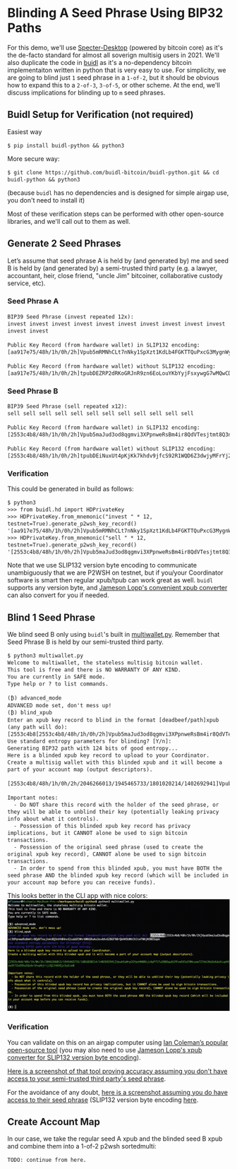 # Blinding A Seed Phrase Using BIP32 Paths

For this demo, we'll use [Specter-Desktop](https://github.com/cryptoadvance/specter-desktop/) (powered by bitcoin core) as it's the de-facto standard for almost all soverign multisig users in 2021.
We'll also duplicate the code in [buidl](https://github.com/buidl-bitcoin/buidl-python) as it's a no-dependency bitcoin implementaiton written in python that is very easy to use.
For simplicity, we are going to blind just `1` seed phrase in a `1-of-2`, but it should be obvious how to expand this to a `2-of-3`, `3-of-5`, or other scheme.
At the end, we'll discuss implications for blinding up to `m` seed phrases.

## Buidl Setup for Verification (not required)
Easiest way
```
$ pip install buidl-python && python3
```

More secure way:
```
$ git clone https://github.com/buidl-bitcoin/buidl-python.git && cd buidl-python && python3
```
(because `buidl` has no dependencies and is designed for simple airgap use, you don't need to install it)

Most of these verification steps can be performed with other open-source libraries, and we'll call out to them as well.

## Generate 2 Seed Phrases
Let’s assume that seed phrase A is held by (and generated by) me and seed B is held by (and generated by) a semi-trusted third party (e.g. a lawyer, accountant, heir, close friend, "uncle Jim" bitcoiner, collaborative custody service, etc).

### Seed Phrase A
```
BIP39 Seed Phrase (invest repeated 12x):
invest invest invest invest invest invest invest invest invest invest invest invest

Public Key Record (from hardware wallet) in SLIP132 encoding:
[aa917e75/48h/1h/0h/2h]Vpub5mRMNhCLt7nNky1SpXzt1KdLb4FGKTTQuPxcG3MygnWyGTD87fYmK4tfyfgLahhb5SYanobvk1Zis676QSsGMjVQ9xz9QQcYsizJDq1xzxT

Public Key Record (from hardware wallet) without SLIP132 encoding:
[aa917e75/48h/1h/0h/2h]tpubDEZRP2dRKoGRJnR9zn6EoLouYKbYyjFsxywgG7wMQwCDVkwNvoLhcX1rTQipYajmTAF82kJoKDiNCgD4wUPahACE7n1trMSm7QS8B3S1fdy
```

### Seed Phrase B
```
BIP39 Seed Phrase (sell repeated x12):
sell sell sell sell sell sell sell sell sell sell sell sell

Public Key Record (from hardware wallet) in SLIP132 encoding:
[2553c4b8/48h/1h/0h/2h]Vpub5maJud3od8qgmvi3XPpnweRsBm4ir8QdVTesjtmt8Q3nV48HncG1sddZCMhr6W6GRoAs3svAXvGZ8GF98rQkHH5UMtCHJimTNNjNSWZUapk

Public Key Record (from hardware wallet) without SLIP132 encoding:
[2553c4b8/48h/1h/0h/2h]tpubDEiNuxUt4pKjKk7khdv9jfcS92R1WQD6Z3dwjyMFrYj2iMrYbk3xB5kjg6kL4P8SoWsQHpd378RCTrM7fsw4chnJKhE2kfbfc4BCPkVh6g9
```

### Verification

This could be generated in build as follows:
```
$ python3
>>> from buidl.hd import HDPrivateKey
>>> HDPrivateKey.from_mnemonic("invest " * 12, testnet=True).generate_p2wsh_key_record()
'[aa917e75/48h/1h/0h/2h]Vpub5mRMNhCLt7nNky1SpXzt1KdLb4FGKTTQuPxcG3MygnWyGTD87fYmK4tfyfgLahhb5SYanobvk1Zis676QSsGMjVQ9xz9QQcYsizJDq1xzxT'
>>> HDPrivateKey.from_mnemonic("sell " * 12, testnet=True).generate_p2wsh_key_record()
'[2553c4b8/48h/1h/0h/2h]Vpub5maJud3od8qgmvi3XPpnweRsBm4ir8QdVTesjtmt8Q3nV48HncG1sddZCMhr6W6GRoAs3svAXvGZ8GF98rQkHH5UMtCHJimTNNjNSWZUapk'
```

Note that we use SLIP132 version byte encoding to communicate unambiguously that we are P2WSH on testnet, but if you/your Coordinator software is smart then regular xpub/tpub can work great as well.
`buidl` supports any version byte, and [Jameson Lopp's convenient xpub converter](https://jlopp.github.io/xpub-converter/) can also convert for you if needed.

## Blind 1 Seed Phrase

We blind seed B only using `buidl`'s built in [multiwallet.py](https://twitter.com/mflaxman/status/1321503036724989952).
Remember that Seed Phrase B is held by our semi-trusted third party.

```
$ python3 multiwallet.py 
Welcome to multiwallet, the stateless multisig bitcoin wallet.
This tool is free and there is NO WARRANTY OF ANY KIND.
You are currently in SAFE mode.
Type help or ? to list commands.

(₿) advanced_mode
ADVANCED mode set, don't mess up!
(₿) blind_xpub
Enter an xpub key record to blind in the format [deadbeef/path]xpub (any path will do): [2553c4b8[2553c4b8/48h/1h/0h/2h]Vpub5maJud3od8qgmvi3XPpnweRsBm4ir8QdVTesjtmt8Q3nV48HncG1sddZCMhr6W6GRoAs3svAXvGZ8GF98rQkHH5UMtCHJimTNNjNSWZUapk
Use standard entropy parameters for blinding? [Y/n]: 
Generating BIP32 path with 124 bits of good entropy...
Here is a blinded xpub key record to upload to your Coordinator.
Create a multisig wallet with this blinded xpub and it will become a part of your account map (output descriptors).

[2553c4b8/48h/1h/0h/2h/2046266013/1945465733/1801020214/1402692941]Vpub5uMrp2GYpnHN8BkjvXpP71TuZ8BDqu61PPcwEKSzE9Mcuow727mUJNsDsKdzAiupHXea5F7ZxD9SaSQvbr1hvpNjrijJQ2J46VQjc5yEcm8

Important notes:
  - Do NOT share this record with the holder of the seed phrase, or they will be able to unblind their key (potentially leaking privacy info about what it controls).
  - Possession of this blinded xpub key record has privacy implications, but it CANNOT alone be used to sign bitcoin transactions.
  - Possession of the original seed phrase (used to create the original xpub key record), CANNOT alone be used to sign bitcoin transactions.
  - In order to spend from this blinded xpub, you must have BOTH the seed phrase AND the blinded xpub key record (which will be included in your account map before you can receive funds).
```

This looks better in the CLI app with nice colors:
![image](blinding.png)

### Verification

You can validate on this on an airgap computer using [Ian Coleman’s popular open-source tool](https://iancoleman.io/bip39/) (you may also need to use [Jameson Lopp's xpub converter for SLIP132 version byte encoding](https://jlopp.github.io/xpub-converter/)).

[Here is a screenshot of that tool proving accuracy assuming you don't have access to your semi-trusted third party's seed phrase](blinding_from_vpub.png).

For the avoidance of any doubt, [here is a screenshot assuming you do have access to their seed phrase](https://gist.github.com/mflaxman/fd58e3385e60feb32a18fe79e3e9d2da/raw/0875fd6f14288d52689a045572dab4404d80bf27/blinding_from_seed_phrase.png) (SLIP132 version byte encoding [here](blinded_tpub_to_vpub.png).

## Create Account Map

In our case, we take the regular seed A xpub and the blinded seed B xpub and combine them into a 1-of-2 p2wsh sortedmulti:
```
TODO: continue from here.
```
